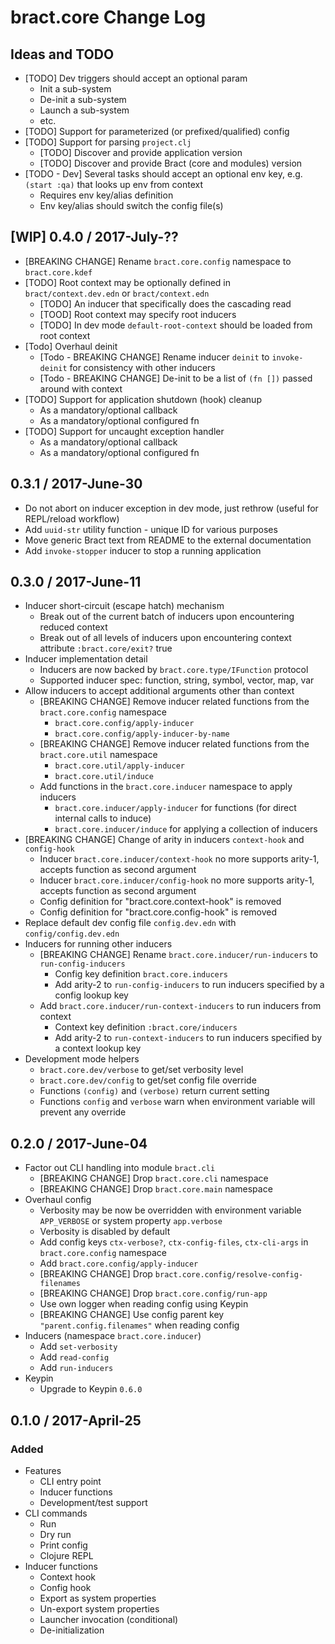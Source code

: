 # bract.core Change Log

## Ideas and TODO

- [TODO] Dev triggers should accept an optional param
  - Init a sub-system
  - De-init a sub-system
  - Launch a sub-system
  - etc.
- [TODO] Support for parameterized (or prefixed/qualified) config
- [TODO] Support for parsing `project.clj`
  - [TODO] Discover and provide application version
  - [TODO] Discover and provide Bract (core and modules) version
- [TODO - Dev] Several tasks should accept an optional env key, e.g. `(start :qa)` that looks up env from context
  - Requires env key/alias definition
  - Env key/alias should switch the config file(s)


## [WIP] 0.4.0 / 2017-July-??

- [BREAKING CHANGE] Rename `bract.core.config` namespace to `bract.core.kdef`
- [TODO] Root context may be optionally defined in `bract/context.dev.edn` or `bract/context.edn`
  - [TODO] An inducer that specifically does the cascading read
  - [TOOD] Root context may specify root inducers
  - [TODO] In dev mode `default-root-context` should be loaded from root context
- [Todo] Overhaul deinit
  - [Todo - BREAKING CHANGE] Rename inducer `deinit` to `invoke-deinit` for consistency with other inducers
  - [Todo - BREAKING CHANGE] De-init to be a list of `(fn [])` passed around with context
- [TODO] Support for application shutdown (hook) cleanup
  - As a mandatory/optional callback
  - As a mandatory/optional configured fn
- [TODO] Support for uncaught exception handler
  - As a mandatory/optional callback
  - As a mandatory/optional configured fn


## 0.3.1 / 2017-June-30

- Do not abort on inducer exception in dev mode, just rethrow (useful for REPL/reload workflow)
- Add `uuid-str` utility function - unique ID for various purposes
- Move generic Bract text from README to the external documentation
- Add `invoke-stopper` inducer to stop a running application


## 0.3.0 / 2017-June-11

- Inducer short-circuit (escape hatch) mechanism
  - Break out of the current batch of inducers upon encountering reduced context
  - Break out of all levels of inducers upon encountering context attribute `:bract.core/exit?` true
- Inducer implementation detail
  - Inducers are now backed by `bract.core.type/IFunction` protocol
  - Supported inducer spec: function, string, symbol, vector, map, var
- Allow inducers to accept additional arguments other than context
  - [BREAKING CHANGE] Remove inducer related functions from the `bract.core.config` namespace
    - `bract.core.config/apply-inducer`
    - `bract.core.config/apply-inducer-by-name`
  - [BREAKING CHANGE] Remove inducer related functions from the `bract.core.util` namespace
    - `bract.core.util/apply-inducer`
    - `bract.core.util/induce`
  - Add functions in the `bract.core.inducer` namespace to apply inducers
    - `bract.core.inducer/apply-inducer` for functions (for direct internal calls to induce)
    - `bract.core.inducer/induce` for applying a collection of inducers
- [BREAKING CHANGE] Change of arity in inducers `context-hook` and `config-hook`
  - Inducer `bract.core.inducer/context-hook` no more supports arity-1, accepts function as second argument
  - Inducer `bract.core.inducer/config-hook` no more supports arity-1, accepts function as second argument
  - Config definition for "bract.core.context-hook" is removed
  - Config definition for "bract.core.config-hook" is removed
- Replace default dev config file `config.dev.edn` with `config/config.dev.edn`
- Inducers for running other inducers
  - [BREAKING CHANGE] Rename `bract.core.inducer/run-inducers` to `run-config-inducers`
    - Config key definition `bract.core.inducers`
    - Add arity-2 to `run-config-inducers` to run inducers specified by a config lookup key
  - Add `bract.core.inducer/run-context-inducers` to run inducers from context
    - Context key definition `:bract.core/inducers`
    - Add arity-2 to `run-context-inducers` to run inducers specified by a context lookup key
- Development mode helpers
  - `bract.core.dev/verbose` to get/set verbosity level
  - `bract.core.dev/config` to get/set config file override
  - Functions `(config)` and `(verbose)` return current setting
  - Functions `config` and `verbose` warn when environment variable will prevent any override


## 0.2.0 / 2017-June-04

- Factor out CLI handling into module `bract.cli`
  - [BREAKING CHANGE] Drop `bract.core.cli` namespace
  - [BREAKING CHANGE] Drop `bract.core.main` namespace
- Overhaul config
  - Verbosity may be now be overridden with environment variable `APP_VERBOSE` or system property `app.verbose`
  - Verbosity is disabled by default
  - Add config keys `ctx-verbose?`, `ctx-config-files`, `ctx-cli-args` in `bract.core.config` namespace
  - Add `bract.core.config/apply-inducer`
  - [BREAKING CHANGE] Drop `bract.core.config/resolve-config-filenames`
  - [BREAKING CHANGE] Drop `bract.core.config/run-app`
  - Use own logger when reading config using Keypin
  - [BREAKING CHANGE] Use config parent key `"parent.config.filenames"` when reading config
- Inducers (namespace `bract.core.inducer`)
  - Add `set-verbosity`
  - Add `read-config`
  - Add `run-inducers`
- Keypin
  - Upgrade to Keypin `0.6.0`


## 0.1.0 / 2017-April-25

### Added

- Features
  - CLI entry point
  - Inducer functions
  - Development/test support
- CLI commands
  - Run
  - Dry run
  - Print config
  - Clojure REPL
- Inducer functions
  - Context hook
  - Config hook
  - Export as system properties
  - Un-export system properties
  - Launcher invocation (conditional)
  - De-initialization

